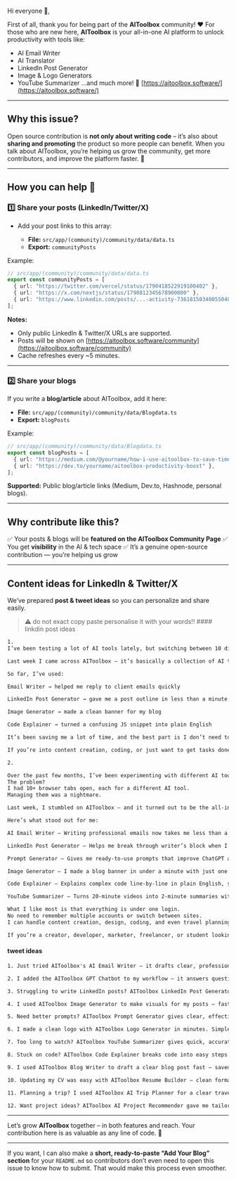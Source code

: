 Hi everyone 👋,

First of all, thank you for being part of the **AIToolbox** community! ❤️
For those who are new here, **AIToolbox** is your all-in-one AI platform to unlock productivity with tools like:

* AI Email Writer
* AI Translator
* LinkedIn Post Generator
* Image & Logo Generators
* YouTube Summarizer
  …and much more!
  🔗 [https://aitoolbox.software/](https://aitoolbox.software/)

---

## Why this issue?

Open source contribution is **not only about writing code** – it’s also about **sharing and promoting** the product so more people can benefit.
When you talk about AIToolbox, you’re helping us grow the community, get more contributors, and improve the platform faster. 🚀

---

## How you can help 📢

### 1️⃣ Share your posts (LinkedIn/Twitter/X)

* Add your post links to this array:

  * **File:** `src/app/(community)/community/data/data.ts`
  * **Export:** `communityPosts`

Example:

```ts
// src/app/(community)/community/data/data.ts
export const communityPosts = [
  { url: "https://twitter.com/vercel/status/1790418522919100402" },
  { url: "https://x.com/nextjs/status/1790812345678900000" },
  { url: "https://www.linkedin.com/posts/...-activity-7361815034005504000-..." },
];
```

**Notes:**

* Only public LinkedIn & Twitter/X URLs are supported.
* Posts will be shown on [https://aitoolbox.software/community](https://aitoolbox.software/community)
* Cache refreshes every \~5 minutes.

---

### 2️⃣ Share your blogs

If you write a **blog/article** about AIToolbox, add it here:

* **File:** `src/app/(community)/community/data/Blogdata.ts`
* **Export:** `blogPosts`

Example:

```ts
// src/app/(community)/community/data/Blogdata.ts
export const blogPosts = [
  { url: "https://medium.com/@yourname/how-i-use-aitoolbox-to-save-time" },
  { url: "https://dev.to/yourname/aitoolbox-productivity-boost" },
];
```

**Supported:** Public blog/article links (Medium, Dev.to, Hashnode, personal blogs).

---

## Why contribute like this?

✅ Your posts & blogs will be **featured on the AIToolbox Community Page**
✅ You get **visibility** in the AI & tech space
✅ It’s a genuine open-source contribution — you’re helping us grow

---

## Content ideas for LinkedIn & Twitter/X

We’ve prepared **post & tweet ideas** so you can personalize and share easily.
>⚠️ do not exact copy paste personalise it with your words!! #### linkdin post ideas
```txt
1.
I’ve been testing a lot of AI tools lately, but switching between 10 different websites was tiring.

Last week I came across AIToolbox — it’s basically a collection of AI tools in one place.

So far, I’ve used:

Email Writer → helped me reply to client emails quickly

LinkedIn Post Generator → gave me a post outline in less than a minute

Image Generator → made a clean banner for my blog

Code Explainer → turned a confusing JS snippet into plain English

It’s been saving me a lot of time, and the best part is I don’t need to remember multiple logins or jump between tools.

If you’re into content creation, coding, or just want to get tasks done faster, it’s worth a try: https://aitoolbox.software/
```
```txt
2. 

Over the past few months, I’ve been experimenting with different AI tools for work and side projects.
The problem?
I had 10+ browser tabs open, each for a different AI tool.
Managing them was a nightmare.

Last week, I stumbled on AIToolbox — and it turned out to be the all-in-one platform I didn’t know I needed.

Here’s what stood out for me:

AI Email Writer – Writing professional emails now takes me less than a minute. I give it a short brief and get a polished draft ready to send.

LinkedIn Post Generator – Helps me break through writer’s block when I want to post but have no ideas.

Prompt Generator – Gives me ready-to-use prompts that improve ChatGPT and AI art results without trial and error.

Image Generator – I made a blog banner in under a minute with just one sentence of description.

Code Explainer – Explains complex code line-by-line in plain English, saving me hours of searching.

YouTube Summarizer – Turns 20-minute videos into 2-minute summaries with all the key points.

What I like most is that everything is under one login.
No need to remember multiple accounts or switch between sites.
I can handle content creation, design, coding, and even travel planning from the same dashboard.

If you’re a creator, developer, marketer, freelancer, or student looking to save time and get more done, this is worth checking out: https://aitoolbox.software/
```
#### tweet ideas

```txt
1. Just tried AIToolbox's AI Email Writer — it drafts clear, professional emails in seconds. Big time-saver. [https://aitoolbox.software/email-writer](https://aitoolbox.software/email-writer)

2. I added the AIToolbox GPT Chatbot to my workflow — it answers questions and drafts ideas instantly. [https://aitoolbox.software/gpt-chatbot](https://aitoolbox.software/gpt-chatbot)

3. Struggling to write LinkedIn posts? AIToolbox LinkedIn Post Generator made one for me in seconds. [https://aitoolbox.software/linkedin-post-generator](https://aitoolbox.software/linkedin-post-generator)

4. I used AIToolbox Image Generator to make visuals for my posts — fast, sharp, and unique. [https://aitoolbox.software/image-generator](https://aitoolbox.software/image-generator)

5. Need better prompts? AIToolbox Prompt Generator gives clear, effective prompts for writing and images. [https://aitoolbox.software/prompt-generator](https://aitoolbox.software/prompt-generator)

6. I made a clean logo with AIToolbox Logo Generator in minutes. Simple to use and looks professional. [https://aitoolbox.software/logo-generator](https://aitoolbox.software/logo-generator)

7. Too long to watch? AIToolbox YouTube Summarizer gives quick, accurate video summaries so I get the key points fast. [https://aitoolbox.software/youtube-summarizer](https://aitoolbox.software/youtube-summarizer)

8. Stuck on code? AIToolbox Code Explainer breaks code into easy steps so I understand faster. [https://aitoolbox.software/code-explainer](https://aitoolbox.software/code-explainer)

9. I used AIToolbox Blog Writer to draft a clear blog post fast — saved hours on structure and tone. [https://aitoolbox.software/blog-writer](https://aitoolbox.software/blog-writer)

10. Updating my CV was easy with AIToolbox Resume Builder — clean format and strong wording suggestions. [https://aitoolbox.software/resume-builder](https://aitoolbox.software/resume-builder)

11. Planning a trip? I used AIToolbox AI Trip Planner for a clear travel plan and budget ideas — very handy. [https://aitoolbox.software/ai-trip-planner](https://aitoolbox.software/ai-trip-planner)

12. Want project ideas? AIToolbox AI Project Recommender gave me tailored project suggestions based on my skills. [https://aitoolbox.software/ai-project-recommender](https://aitoolbox.software/ai-project-recommender)
```
---

Let’s grow **AIToolbox** together – in both features and reach.
Your contribution here is as valuable as any line of code. 💪

---

If you want, I can also make a **short, ready-to-paste “Add Your Blog” section** for your `README.md` so contributors don’t even need to open this issue to know how to submit.
That would make this process even smoother.
